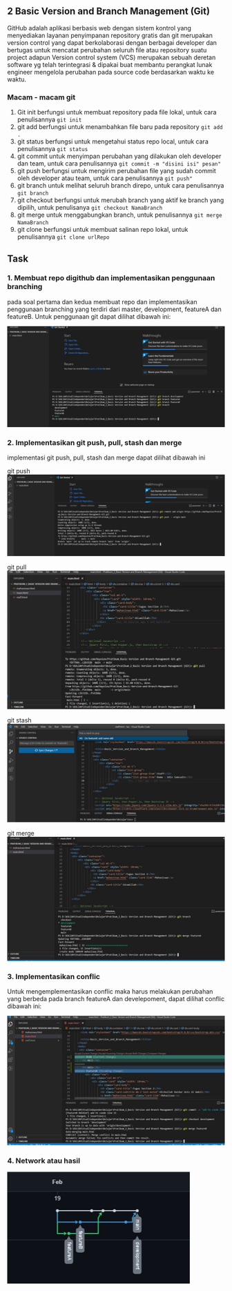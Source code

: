## 2 Basic Version and Branch Management (Git)

   GitHub adalah  aplikasi berbasis web dengan sistem kontrol yang menyediakan layanan penyimpanan repository gratis dan git merupakan version control yang dapat berkolaborasi dengan berbagai developer dan  bertugas untuk mencatat perubahan seluruh file atau repository suatu project adapun Version control system (VCS) merupakan sebuah deretan software yg telah terintegrasi & dipakai buat membantu perangkat lunak engineer mengelola perubahan pada source code berdasarkan waktu ke waktu.

### Macam - macam git

   1. Git init berfungsi untuk membuat repository pada file lokal, untuk cara penulisannya ``` git init ```
   2. git add  berfungsi untuk menambahkan file baru pada repository ``` git add . ```
   3. git status berfungsi untuk mengetahui status repo local, untuk cara penulisannya ```git status```
   5. git commit untuk menyimpan perubahan yang dilakukan oleh developer dan team, untuk cara penulisannya 
      ```git commit -m "disini isi" pesan"```
   4. git push berfungsi untuk mengirim perubahan file yang sudah commit oleh developer atau team, untuk cara penulisannya
       ```git push"```
   5. git branch untuk melihat seluruh branch direpo, untuk cara penulisannya ```git branch```
   6. git checkout berfungsi untuk merubah branch yang aktif ke branch yang dipilih, untuk penulisanya ```git checkout NamaBranch```
   7. git merge untuk menggabungkan branch, untuk penulisannya ```git merge NamaBranch```
   8. git clone berfungsi untuk membuat salinan repo lokal, untuk penulisannya ```git clone urlRepo```

## Task

### 1. Membuat repo digithub dan implementasikan penggunaan branching 
pada soal pertama dan kedua membuat repo dan  implementasikan penggunaan branching yang terdiri dari master, development, featureA dan featureB. Untuk penggunaan git dapat dilihat dibawah ini:

![branch](./screenshots/branch.jpeg)

### 2. Implementasikan git push, pull, stash dan merge
implementasi git push, pull, stash dan merge dapat dilihat dibawah ini

git push
![push](./screenshots/push.jpeg)

git pull
![pull](./screenshots/pull.jpeg)

git stash
![pull](./screenshots/stash.jpeg)

git merge
![merge](./screenshots/merge.jpeg)

### 3. Implementasikan conflic
Untuk mengemplementasikan conflic maka harus melakukan perubahan yang berbeda pada branch featureA dan develepoment, dapat dilihat conflic dibawah ini:

![conflic](./screenshots/conflic.jpeg)

### 4. Network atau hasil

![fastforward](./screenshots/fastforward.jpeg)




